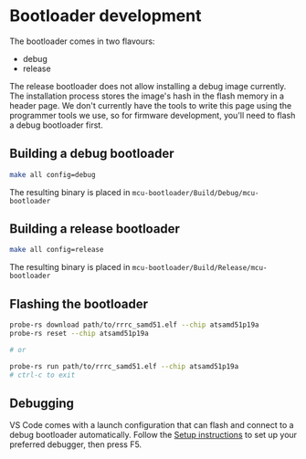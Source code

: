 Bootloader development
======================

The bootloader comes in two flavours:

- debug
- release

The release bootloader does not allow installing a debug image currently. The installation process
stores the image's hash in the flash memory in a header page. We don't currently have the tools
to write this page using the programmer tools we use, so for firmware development, you'll need to
flash a debug bootloader first.

Building a debug bootloader
---------------------------

```bash
make all config=debug
```

The resulting binary is placed in `mcu-bootloader/Build/Debug/mcu-bootloader`

Building a release bootloader
-----------------------------

```bash
make all config=release
```

The resulting binary is placed in `mcu-bootloader/Build/Release/mcu-bootloader`

Flashing the bootloader
-----------------------

```bash
probe-rs download path/to/rrrc_samd51.elf --chip atsamd51p19a
probe-rs reset --chip atsamd51p19a

# or

probe-rs run path/to/rrrc_samd51.elf --chip atsamd51p19a
# ctrl-c to exit
```

Debugging
---------

VS Code comes with a launch configuration that can flash and connect to a debug bootloader
automatically. Follow the [Setup instructions](../setup.md) to set up your preferred debugger, then press F5.
